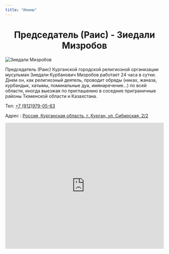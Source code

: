 ```yaml
---
title: "Имамы"
---
```


# <center>Председатель (Раис) - Зиедали Мизробов</center>

![Зиедали Мизробов](./chairman/ziedali_mizrobov.jpg)

Председатель (Раис) Курганской городской религиозной организации мусульман
Зиедали Курбанович Мизробов работает 24 часа в сутки. Днем он, как
религиозный деятель, проводит обряды (никах, жаназа, курбандык, хатымы,
поминальные дуа, имянаречение…) по всей области, иногда выезжая по
приглашению в соседние приграничные районы Тюменской области и Казахстана.

Тел: [+7 (912)979-05-63](tel:+79129790563)

Адрес : [Россия, Курганская область, г. Курган, ул. Сибирская, 2/2](https://yandex.ru/maps/-/CKA4aD1q)

<iframe
  src="https://yandex.ru/map-widget/v1/-/CKA4aD1q"
  width="100%"
  height="400"
  frameborder="0"
  allowfullscreen="true"
></iframe>
